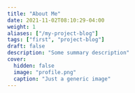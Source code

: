```yaml
---
title: "About Me"
date: 2021-11-02T08:10:29-04:00
weight: 1
aliases: ["/my-project-blog"]
tags: ["first", "project-blog"]
draft: false
description: "Some summary description"
cover:
  hidden: false
  image: "profile.png"
  caption: "Just a generic image"
---
```

